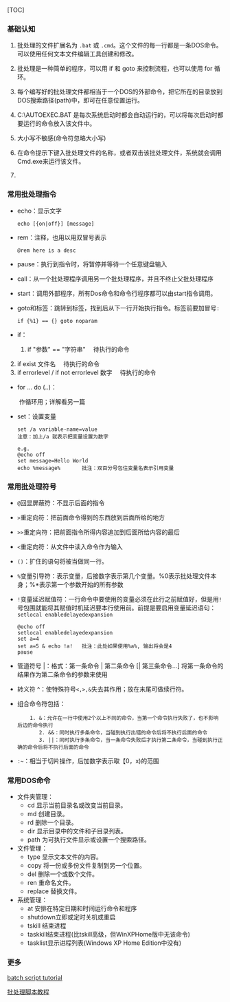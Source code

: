 [TOC]

### 基础认知

1. 批处理的文件扩展名为 `.bat` 或 `.cmd`。这个文件的每一行都是一条DOS命令。可以使用任何文本文件编辑工具创建和修改。

2. 批处理是一种简单的程序，可以用 if 和 goto 来控制流程，也可以使用 for 循环。
3. 每个编写好的批处理文件都相当于一个DOS的外部命令，把它所在的目录放到DOS搜索路径(path)中，即可在任意位置运行。
4. C:\AUTOEXEC.BAT 是每次系统启动时都会自动运行的，可以将每次启动时都要运行的命令放入该文件中。
5. 大小写不敏感(命令符忽略大小写)
6. 在命令提示下键入批处理文件的名称，或者双击该批处理文件，系统就会调用Cmd.exe来运行该文件。
7. 

### 常用批处理指令

- echo：显示文字

  ```
  echo [{on|off}] [message]
  ```

- rem：注释，也用以用双冒号表示

  ```
  @rem here is a desc
  ```

- pause：执行到指令时，将暂停并等待一个任意键盘输入

- call：从一个批处理程序调用另一个批处理程序，并且不终止父批处理程序

- start：调用外部程序，所有Dos命令和命令行程序都可以由start指令调用。

- goto和标签：跳转到标签，找到后从下一行开始执行指令。标签前要加冒号`:`

  ```%
  if {%1} == {} goto noparam
  ```

- if：

  1. if "参数" == "字符串" 　待执行的命令
2. if exist 文件名　 待执行的命令
  3. if errorlevel / if not errorlevel 数字　 待执行的命令

- for  ... do (..)：

  ​	作循环用；详解看另一篇
  
- set：设置变量

  ```
  set /a variable-name=value 
  注意：加上/a 就表示把变量设置为数字
  
  e.g.
  @echo off 
  set message=Hello World 
  echo %message%       批注：双百分号包住变量名表示引用变量
  ```

  

### 常用批处理符号

- `@`回显屏蔽符：不显示后面的指令

- `>`重定向符：把前面命令得到的东西放到后面所给的地方

- `>>`重定向符：把前面指令所得内容追加到后面所给内容的最后

- `<`重定向符：从文件中读入命令作为输入

- `()`：扩住的语句将被当做同一行。

- `%`变量引导符：表示变量，后接数字表示第几个变量。%0表示批处理文件本身；%*表示第一个参数开始的所有参数

- `!`变量延迟赋值符：一行命令中要使用的变量必须在此行之前赋值好，但是用`!`号包围就能将其赋值时机延迟要本行使用前。前提是要启用变量延迟语句：`setlocal enabledelayedexpansion`

  ```
  @echo off
  setlocal enabledelayedexpansion
  set a=4
  set a=5 & echo !a!   批注：此处如果使用%a%, 输出将会是4
  pause
  ```

- 管道符号 |：格式：第一条命令 | 第二条命令 [| 第三条命令...]
                      将第一条命令的结果作为第二条命令的参数来使用

- 转义符 ^：使特殊符号`<,>,&`失去其作用；放在末尾可做续行符。

- 组合命令符包括：

          1. &：允许在一行中使用2个以上不同的命令，当第一个命令执行失败了，也不影响后边的命令执行
             2. &&：同时执行多条命令，当碰到执行出错的命令后将不执行后面的命令
             3. ||：同时执行多条命令，当一条命令失败后才执行第二条命令，当碰到执行正确的命令后将不执行后面的命令
      
- `:~`：相当于切片操作，后加数字表示取【0，x)的范围

### 常用DOS命令

- 文件夹管理：
  - cd 显示当前目录名或改变当前目录。
  - md 创建目录。
  - rd 删除一个目录。
  - dir 显示目录中的文件和子目录列表。
  - path 为可执行文件显示或设置一个搜索路径。
- 文件管理：
  - type 显示文本文件的内容。
  - copy 将一份或多份文件复制到另一个位置。
  - del 删除一个或数个文件。
  - ren 重命名文件。
  - replace 替换文件。
- 系统管理：
  - at 安排在特定日期和时间运行命令和程序
  - shutdown立即或定时关机或重启
  - tskill 结束进程
  - taskkill结束进程(比tskill高级，但WinXPHome版中无该命令)
  - tasklist显示进程列表(Windows XP Home Edition中没有)



### 更多

[batch script tutorial](https://www.tutorialspoint.com/batch_script/batch_script_useful_resources.htm)

[批处理脚本教程](<https://www.jb51.net/article/151923.htm>)